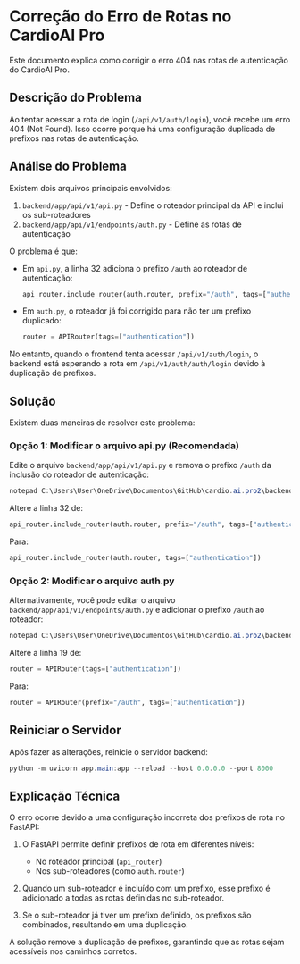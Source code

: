 # Correção do Erro de Rotas no CardioAI Pro

Este documento explica como corrigir o erro 404 nas rotas de autenticação do CardioAI Pro.

## Descrição do Problema

Ao tentar acessar a rota de login (`/api/v1/auth/login`), você recebe um erro 404 (Not Found). Isso ocorre porque há uma configuração duplicada de prefixos nas rotas de autenticação.

## Análise do Problema

Existem dois arquivos principais envolvidos:

1. `backend/app/api/v1/api.py` - Define o roteador principal da API e inclui os sub-roteadores
2. `backend/app/api/v1/endpoints/auth.py` - Define as rotas de autenticação

O problema é que:

- Em `api.py`, a linha 32 adiciona o prefixo `/auth` ao roteador de autenticação:
  ```python
  api_router.include_router(auth.router, prefix="/auth", tags=["authentication"])
  ```

- Em `auth.py`, o roteador já foi corrigido para não ter um prefixo duplicado:
  ```python
  router = APIRouter(tags=["authentication"])
  ```

No entanto, quando o frontend tenta acessar `/api/v1/auth/login`, o backend está esperando a rota em `/api/v1/auth/auth/login` devido à duplicação de prefixos.

## Solução

Existem duas maneiras de resolver este problema:

### Opção 1: Modificar o arquivo api.py (Recomendada)

Edite o arquivo `backend/app/api/v1/api.py` e remova o prefixo `/auth` da inclusão do roteador de autenticação:

```powershell
notepad C:\Users\User\OneDrive\Documentos\GitHub\cardio.ai.pro2\backend\app\api\v1\api.py
```

Altere a linha 32 de:
```python
api_router.include_router(auth.router, prefix="/auth", tags=["authentication"])
```

Para:
```python
api_router.include_router(auth.router, tags=["authentication"])
```

### Opção 2: Modificar o arquivo auth.py

Alternativamente, você pode editar o arquivo `backend/app/api/v1/endpoints/auth.py` e adicionar o prefixo `/auth` ao roteador:

```powershell
notepad C:\Users\User\OneDrive\Documentos\GitHub\cardio.ai.pro2\backend\app\api\v1\endpoints\auth.py
```

Altere a linha 19 de:
```python
router = APIRouter(tags=["authentication"])
```

Para:
```python
router = APIRouter(prefix="/auth", tags=["authentication"])
```

## Reiniciar o Servidor

Após fazer as alterações, reinicie o servidor backend:

```powershell
python -m uvicorn app.main:app --reload --host 0.0.0.0 --port 8000
```

## Explicação Técnica

O erro ocorre devido a uma configuração incorreta dos prefixos de rota no FastAPI:

1. O FastAPI permite definir prefixos de rota em diferentes níveis:
   - No roteador principal (`api_router`)
   - Nos sub-roteadores (como `auth.router`)

2. Quando um sub-roteador é incluído com um prefixo, esse prefixo é adicionado a todas as rotas definidas no sub-roteador.

3. Se o sub-roteador já tiver um prefixo definido, os prefixos são combinados, resultando em uma duplicação.

A solução remove a duplicação de prefixos, garantindo que as rotas sejam acessíveis nos caminhos corretos.